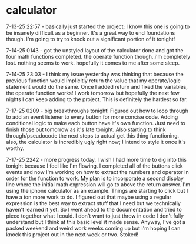 # calculator

7-13-25 22:57 - basically just started the project; I know this one is going to be insanely difficult as a beginner. It's a great way to end foundations though. I'm going to try to knock out a significant portion of it tonight!

7-14-25 0143 - got the unstyled layout of the calculator done and got the four math functions completed. the operate function though..i'm completely lost. nothing seems to work. hopefully it comes to me after some sleep.

7-14-25 23:03 - I think my issue yesterday was thinking that because the previous function would implicitly return the value that my operate/logic statement would do the same. Once I added return and fixed the variables, the operate function works! I work tomorrow but hopefully the next few nights I can keep adding to the project. This is definitely the hardest so far.

7-17-25 0209 - big breakthroughs tonight! Figured out how to loop through to add an event listener to every button for more concise code. Adding conditional logic to make each button have it's own function. Just need to finish those out tomorrow as it's late tonight. Also starting to think through/pseudocode the next steps to actual get this thing functioning. also, the calculator is incredibly ugly right now; I intend to style it once it's worthy.

7-17-25 2242 - more progress today. I wish I had more time to dig into this tonight because I feel like I'm flowing. I completed all of the buttons click events and now I'm working on how to extract the numbers and operator in order for the function to work. My plan is to incorporate a second display line where the initial math expression will go to above the return answer. I'm using the iphone calculator as an example. Things are starting to click but I have a ton more work to do. I figured out that maybe using a regular expression is the best way to extract stuff that I need but we technically haven't learned it yet. So I went ahead to the documentation and tried to piece together what I could. I don't want to just throw in code I don't fully understand but I think at this basic level it made sense. Anyway, I've got a packed weekend and weird work weeks coming up but I'm hoping I can knock this project out in the next week or two. Stoked!